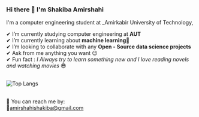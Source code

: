 ### Hi there 👋 I'm Shakiba Amirshahi

<!--
**shakibaam/shakibaam** is a ✨ _special_ ✨ repository because its `README.md` (this file) appears on your GitHub profile.

Here are some ideas to get you started:

- 🔭 I’m currently working on ...
- 🌱 I’m currently learning ...
- 👯 I’m looking to collaborate on ...
- 🤔 I’m looking for help with ...
- 💬 Ask me about ...
- 📫 How to reach me: ...
- 😄 Pronouns: ...
- ⚡ Fun fact: ...
-->
I'm a computer engineering student at _Amirkabir University of Technology,


✔ I’m currently studying computer engineering at **AUT**<br>
✔ I’m currently learning about **machine learning**🥰<br>
✔ I’m looking to collaborate with any **Open - Source data science projects**<br>
✔ Ask from me anything you want 😉<br>
✔ Fun fact : *I Always try to learn something new and I love reading novels and watching movies* 😎<br><br>

![Top Langs](https://github-readme-stats.vercel.app/api/top-langs/?username=shakibaam&theme=tokyonight) <br><br>

🤙 You can reach me by:<br>
📧amirshahishakiba@gmail.com

